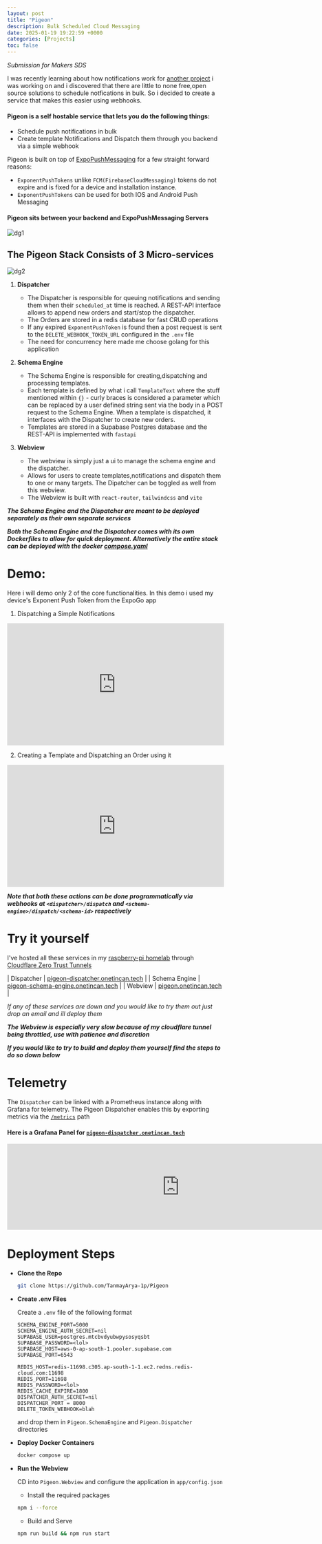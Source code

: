 ```yaml
---
layout: post
title: "Pigeon"
description: Bulk Scheduled Cloud Messaging
date: 2025-01-19 19:22:59 +0000
categories: [Projects]
toc: false
---
```


*Submission for Makers SDS*


I was recently learning about how notifications work for [another project](https://github.com/TanmayArya-1p/CPsched) i was working on and i discovered that there are little to none free,open source solutions to schedule notfications in bulk. So i decided to create a service that makes this easier using webhooks.

#### Pigeon is a self hostable service that lets you do the following things:
- Schedule push notifications in bulk
- Create template Notifications and Dispatch them through you backend via a simple webhook


Pigeon is built on top of [ExpoPushMessaging](https://docs.expo.dev/push-notifications/sending-notifications/) for a few straight forward reasons:
- `ExponentPushTokens` unlike `FCM(FirebaseCloudMessaging)` tokens do not expire and is fixed for a device and installation instance.
- `ExponentPushTokens` can be used for both IOS and Android Push Messaging

#### Pigeon sits between your backend and ExpoPushMessaging Servers


<img src="/assets/img/dg1.jpg" alt="dg1" style="">




## The Pigeon Stack Consists of 3 Micro-services

<img src="/assets/img/dg2.jpg" alt="dg2" style="">


1. **Dispatcher**
    - The Dispatcher is responsible for queuing notifications and sending them when their `scheduled_at` time is reached. A REST-API interface allows to append new orders and start/stop the dispatcher.
    - The Orders are stored in a redis database for fast CRUD operations
    - If any expired `ExponentPushToken` is found then a post request is sent to the `DELETE_WEBHOOK_TOKEN_URL` configured in the `.env` file
    - The need for concurrency here made me choose golang for this application

2. **Schema Engine**
    - The Schema Engine is responsible for creating,dispatching and processing templates.
    - Each template is defined by what i call `TemplateText` where the stuff mentioned within `{}` - curly braces is considered a parameter which can be replaced by a user defined string sent via the body in a POST request to the Schema Engine. When a template is dispatched, it interfaces with the Dispatcher to create new orders.
    - Templates are stored in a Supabase Postgres database and the REST-API is implemented with `fastapi`
3. **Webview**
    - The webview is simply just a ui to manage the schema engine and the dispatcher.
    - Allows for users to create templates,notifications and dispatch them to one or many targets. The Dipatcher can be toggled as well from this webview.
    - The Webview is built with `react-router`, `tailwindcss` and `vite` 



***The Schema Engine and the Dispatcher are meant to be deployed separately as their own separate services***

***Both the Schema Engine and the Dispatcher comes with its own Dockerfiles to allow for quick deployment. Alternatively the entire stack can be deployed with the docker [compose.yaml](https://github.com/TanmayArya-1p/Pigeon/blob/main/compose.yaml)***


# Demo:

Here i will demo only 2 of the core functionalities.
In this demo i used my device's Exponent Push Token from the ExpoGo app

1. Dispatching a Simple Notifications
<div style="padding:56.25% 0 0 0;position:relative;"><iframe src="https://player.vimeo.com/video/1048411296?badge=0&amp;autopause=0&amp;player_id=0&amp;app_id=58479" frameborder="0" allow="autoplay; fullscreen; picture-in-picture; clipboard-write; encrypted-media" style="position:absolute;top:0;left:0;width:100%;height:100%;" title="vd1"></iframe></div><script src="https://player.vimeo.com/api/player.js"></script>


2. Creating a Template and Dispatching an Order using it

<div style="padding:56.25% 0 0 0;position:relative;"><iframe src="https://player.vimeo.com/video/1048411311?badge=0&amp;autopause=0&amp;player_id=0&amp;app_id=58479" frameborder="0" allow="autoplay; fullscreen; picture-in-picture; clipboard-write; encrypted-media" style="position:absolute;top:0;left:0;width:100%;height:100%;" title="vd2"></iframe></div><script src="https://player.vimeo.com/api/player.js"></script>



***Note that both these actions can be done programmatically via webhooks at `<dispatcher>/dispatch` and `<schema-engine>/dispatch/<schema-id>` respectively***


# Try it yourself

I've hosted all these services in my [raspberry-pi homelab](https://onetincan.tech/headq) through [Cloudflare Zero Trust Tunnels](https://developers.cloudflare.com/cloudflare-one/)


| Dispatcher    | [pigeon-dispatcher.onetincan.tech](https://pigeon-dispatcher.onetincan.tech/status) |
| Schema Engine    | [pigeon-schema-engine.onetincan.tech](https://pigeon-schema-engine.onetincan.tech/docs) |
| Webview |  [pigeon.onetincan.tech](https://pigeon.onetincan.tech)   |

*If any of these services are down and you would like to try them out just drop an email and ill deploy them*

***The Webview is especially very slow because of my cloudflare tunnel being throttled, use with patience and discretion***

***If you would like to try to build and deploy them yourself find the steps to do so down below***

# Telemetry

The `Dispatcher` can be linked with a Prometheus instance along with Grafana for telemetry. The Pigeon Dispatcher enables this by exporting metrics via the [`/metrics`](https://pigeon-dispatcher.onetincan.tech/metrics) path

#### Here is a Grafana Panel for [`pigeon-dispatcher.onetincan.tech`](pigeon-dispatcher.onetincan.tech)

<iframe src="https://grafana.onetincan.tech/d-solo/de8rx9snw3cw0f/pigeon?orgId=1&from=1737334640426&to=1737335540426&timezone=browser&theme=dark&panelId=1&__feature.dashboardSceneSolo" width="800" height="200" frameborder="0"></iframe>



# Deployment Steps


- **Clone the Repo**
    ```bash
    git clone https://github.com/TanmayArya-1p/Pigeon
    ```

- **Create .env Files**

    Create a `.env` file of the following format 
    ```
    SCHEMA_ENGINE_PORT=5000
    SCHEMA_ENGINE_AUTH_SECRET=nil
    SUPABASE_USER=postgres.mtcbvdyubwpysosyqsbt
    SUPABASE_PASSWORD=<lol>
    SUPABASE_HOST=aws-0-ap-south-1.pooler.supabase.com
    SUPABASE_PORT=6543

    REDIS_HOST=redis-11698.c305.ap-south-1-1.ec2.redns.redis-cloud.com:11698
    REDIS_PORT=11698
    REDIS_PASSWORD=<lol>    
    REDIS_CACHE_EXPIRE=1800
    DISPATCHER_AUTH_SECRET=nil
    DISPATCHER_PORT = 8000
    DELETE_TOKEN_WEBHOOK=blah
    ```
    and drop them in `Pigeon.SchemaEngine` and `Pigeon.Dispatcher` directories



- **Deploy Docker Containers**
    ```bash
    docker compose up
    ```
- **Run the Webview**

    CD into `Pigeon.Webview` and configure the application in `app/config.json`

    - Install the required packages

    ```bash
    npm i --force
    ```

    - Build and Serve

    ```bash
    npm run build && npm run start
    ```




